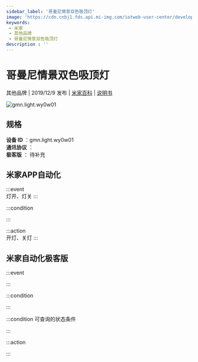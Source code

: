 ```yaml
---
sidebar_label: '哥曼尼情景双色吸顶灯'
image: 'https://cdn.cnbj1.fds.api.mi-img.com/iotweb-user-center/developer_1679047687003flrRYYFP.png?GalaxyAccessKeyId=AKVGLQWBOVIRQ3XLEW&Expires=9223372036854775807&Signature=FfCC2pd5/tWG7qEoHWDaVRnxPKE='
keywords: 
 - 米家
 - 其他品牌
 - 哥曼尼情景双色吸顶灯
description : ''
---
```

# 哥曼尼情景双色吸顶灯

其他品牌 | 2019/12/9 发布 | [米家百科](https://home.mi.com/webapp/content/baike/product/index.html?model=gmn.light.wy0w01) | [说明书](https://home.mi.com/views/introduction.html?model=gmn.light.wy0w01&region=cn)

![gmn.light.wy0w01](https://cdn.cnbj1.fds.api.mi-img.com/iotweb-user-center/developer_1679047687003flrRYYFP.png?GalaxyAccessKeyId=AKVGLQWBOVIRQ3XLEW&Expires=9223372036854775807&Signature=FfCC2pd5/tWG7qEoHWDaVRnxPKE=)

## 规格  
> 
**设备 ID** ：gmn.light.wy0w01  
**通讯协议** ：  
**极客版**  ： 待补充 


## 米家APP自动化  

:::event  
灯开、灯关
:::

:::condition  

:::

:::action   
开灯、关灯
:::

## 米家自动化极客版  

:::event  

:::

:::condition  

:::

:::condition 可查询的状态条件  

:::

:::action  

:::

        
